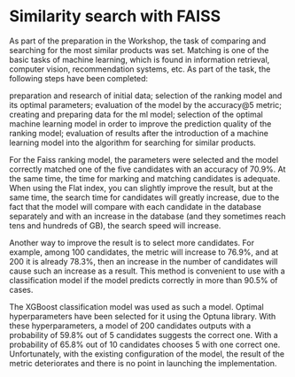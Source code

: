 # Similarity search with FAISS
As part of the preparation in the Workshop, the task of comparing and searching for the most similar products was set. Matching is one of the basic tasks of machine learning, which is found in information retrieval, computer vision, recommendation systems, etc.
As part of the task, the following steps have been completed:

preparation and research of initial data;
selection of the ranking model and its optimal parameters;
evaluation of the model by the accuracy@5 metric;
creating and preparing data for the ml model;
selection of the optimal machine learning model in order to improve the prediction quality of the ranking model;
evaluation of results after the introduction of a machine learning model into the algorithm for searching for similar products.

For the Faiss ranking model, the parameters were selected and the model correctly matched one of the five candidates with an accuracy of 70.9%. At the same time, the time for marking and matching candidates is adequate. When using the Flat index, you can slightly improve the result, but at the same time, the search time for candidates will greatly increase, due to the fact that the model will compare with each candidate in the database separately and with an increase in the database (and they sometimes reach tens and hundreds of GB), the search speed will increase.

Another way to improve the result is to select more candidates. For example, among 100 candidates, the metric will increase to 76.9%, and at 200 it is already 78.3%, then an increase in the number of candidates will cause such an increase as a result. This method is convenient to use with a classification model if the model predicts correctly in more than 90.5% of cases.

The XGBoost classification model was used as such a model. Optimal hyperparameters have been selected for it using the Optuna library. With these hyperparameters, a model of 200 candidates outputs with a probability of 59.8% out of 5 candidates suggests the correct one. With a probability of 65.8% out of 10 candidates chooses 5 with one correct one. Unfortunately, with the existing configuration of the model, the result of the metric deteriorates and there is no point in launching the implementation.
